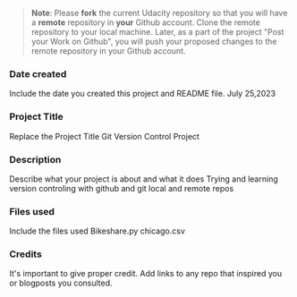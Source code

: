 >**Note**: Please **fork** the current Udacity repository so that you will have a **remote** repository in **your** Github account. Clone the remote repository to your local machine. Later, as a part of the project "Post your Work on Github", you will push your proposed changes to the remote repository in your Github account.

### Date created
Include the date you created this project and README file.
July 25,2023

### Project Title
Replace the Project Title
Git Version Control Project

### Description
Describe what your project is about and what it does
Trying and learning version controling with github and git local and remote repos

### Files used
Include the files used
Bikeshare.py
chicago.csv

### Credits
It's important to give proper credit. Add links to any repo that inspired you or blogposts you consulted.

